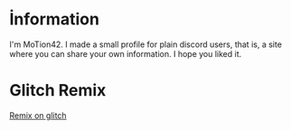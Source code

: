 # İnformation
I'm MoTion42. I made a small profile for plain discord users, that is, a site where you can share your own information. I hope you liked it.
#  Glitch Remix
<p class="lead"><a href="https://glitch.com/edit/#!/motion42-profile-site">Remix on glitch<i class="fab fa-glitch"></i></a></p>

